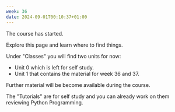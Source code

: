 ```yaml
---
week: 36
date: 2024-09-01T00:10:37+01:00
---
```


The course has started.

Explore this page and learn where to find things.

Under "Classes" you will find two units for now:

- Unit 0 which is left for self study.
- Unit 1 that contains the material for week 36 and 37.

Further material will be become available during the course. 

The "Tutorials" are for self study and you can already work on them reviewing Python Programming.  




